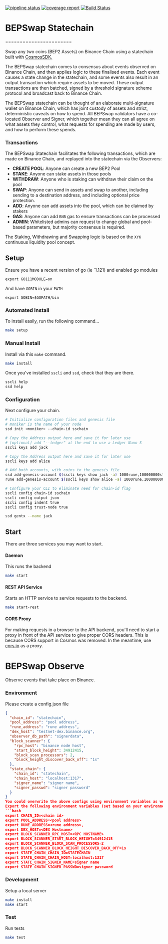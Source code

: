 [![pipeline status](https://gitlab.com/thorchain/bepswap/thor-node/badges/master/pipeline.svg)](https://gitlab.com/thorchain/bepswap/thor-node/commits/master)
[![coverage report](https://gitlab.com/thorchain/bepswap/thor-node/badges/master/coverage.svg)](https://gitlab.com/thorchain/bepswap/thor-node/commits/master)
[![Build Status](https://gitlab.com/thorchain/bepswap/thor-node/badges/master/build.svg)](https://gitlab.com/thorchain/bepswap/thor-node/commits/master)

# BEPSwap Statechain
=======================

Swap any two coins (BEP2 Assets) on Binance Chain using a statechain built with [CosmosSDK.](cosmos.network)

The BEPSwap statechain comes to consensus about events observed on Binance Chain, and then applies logic to these finalised events. Each event causes a state change in the statechain, and some events also result in an output transaction which require assets to be moved. These output transactions are then batched, signed by a threshold signature scheme protocol and broadcast back to Binance Chain. 

The BEPSwap statechain can be thought of an elaborate multi-signature wallet on Binance Chain, which has joint custody of assets and strict, deterministic caveats on how to spend. All BEPSwap validators have a co-located Observer and Signer, which together mean they can all agree on what assets they control, what requests for spending are made by users, and how to perform these spends. 

### Transactions 
The BEPSwap Statechain facilitates the following transactions, which are made on Binance Chain, and replayed into the statechain via the Observers:
- **CREATE POOL**: Anyone can create a new BEP2 Pool
- **STAKE**: Anyone can stake assets in those pools
- **WITHDRAW**: Anyone who is staking can withdraw their claim on the pool
- **SWAP**: Anyone can send in assets and swap to another, including sending to a destination address, and including optional price protection. 
- **ADD**: Anyone can add assets into the pool, which can be claimed by stakers
- **GAS**: Anyone can add `BNB` gas to ensure transactions can be processed
- **ADMIN**: Whitelisted admins can request to change global and pool-based parameters, but majority consensus is required. 

The Staking, Withdrawing and Swapping logic is based on the `XYK` continuous liquidity pool concept. 

## Setup
Ensure you have a recent version of go (ie `1.121) and enabled go modules
```
export GO111MODULE=on
```
And have `GOBIN` in your `PATH`
```
export GOBIN=$GOPATH/bin
```

### Automated Install
To install easily, run the following command...
```bash
make setup
```

### Manual Install
Install via this `make` command.

```bash
make install
```

Once you've installed `sscli` and `ssd`, check that they are there.

```bash
sscli help
ssd help
```

### Configuration

Next configure your chain.
```bash
# Initialize configuration files and genesis file
# moniker is the name of your node
ssd init <moniker> --chain-id sschain

# Copy the Address output here and save it for later use
# [optional] add "--ledger" at the end to use a Ledger Nano S
sscli keys add jack

# Copy the Address output here and save it for later use
sscli keys add alice

# Add both accounts, with coins to the genesis file
ssd add-genesis-account $(sscli keys show jack -a) 1000rune,100000000stake
rune add-genesis-account $(sscli keys show alice -a) 1000rune,100000000stake

# Configure your CLI to eliminate need for chain-id flag
sscli config chain-id sschain
sscli config output json
sscli config indent true
sscli config trust-node true

ssd gentx --name jack
```

## Start
There are three services you may want to start.

#### Daemon
This runs the backend
```bash
make start
```

#### REST API Service
Starts an HTTP service to service requests to the backend.
```bash
make start-rest
```

#### CORS Proxy
For making requests in a browser to the API backend, you'll need to start a
proxy in front of the API service to give proper CORS headers. This is because
CORS support in Cosmos was removed. In the meantime, use
[cors.io](http://cors.io) as a proxy.

BEPSwap Observe
===============

Observe events that take place on Binance.

### Environment
Please create a config.json file
```json
{
  "chain_id": "statechain",
  "pool_address": "pool address",
  "rune_address": "rune address",
  "dex_host": "testnet-dex.binance.org",
  "observer_db_path": "signerdata",
  "block_scanner": {
    "rpc_host": "binance node host",
    "start_block_height": 34912415,
    "block_scan_processors": 2,
    "block_height_discover_back_off": "1s"
  },
  "state_chain": {
    "chain_id": "statechain",
    "chain_host": "localhost:1317",
    "signer_name": "signer name",
    "signer_passwd": "signer password"
  }
}
You could overwrite the above configs using environment variables as well
Export the following environment variables (set based on your environment and/or the net being used [test/prod]):
```bash
export CHAIN_ID=<chain id>
export POOL_ADDRESS=<pool address>
export RUNE_ADDRESS=<rune address>,
export DEX_HOST=<DEX Hostname>
export BLOCK_SCANNER_RPC_HOST=<RPC HOSTNAME>
export BLOCK_SCANNER_START_BLOCK_HEIGHT=34912415
export BLOCK_SCANNER_BLOCK_SCAN_PROCESSORS=2
export BLOCK_SCANNER_BLOCK_HEIGHT_DISCOVER_BACK_OFF=1s
export STATE_CHAIN_CHAIN_ID=STATECHAIN
export STATE_CHAIN_CHAIN_HOST=localhost:1317
export STATE_CHAIN_SIGNER_NAME=signer name
export STATE_CHAIN_SIGNER_PASSWD=signer password
```


### Development
Setup a local server
```bash
make install
make start
```

### Test
Run tests
```bash
make test
```
